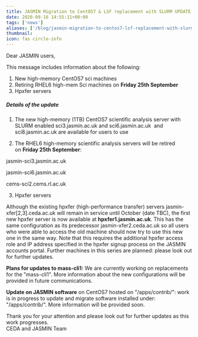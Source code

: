 ```yaml
---
title: JASMIN Migration to CentOS7 & LSF replacement with SLURM UPDATE 11
date: 2020-09-16 14:55:11+00:00
tags: ['news']
aliases: ['/blog/jasmin-migration-to-centos7-lsf-replacement-with-slurm-update-11']
thumbnail: 
icon: fas circle-info
---
```


Dear JASMIN users,


This message includes information about the following:


1. New high-memory CentOS7 sci machines
2. Retiring RHEL6 high-mem Sci machines on **Friday 25th September**
3. Hpxfer servers


##### Details of the update


1. The new high-memory (1TB) CentOS7 scientific analysis server with SLURM enabled sci3.jasmin.ac.uk and sci6.jasmin.ac.uk  and  sci8.jasmin.ac.uk are available for users to use


2. The RHEL6 high-memory scientific analysis servers will be retired on **Friday 25th September**:


jasmin-sci3.jasmin.ac.uk


jasmin-sci6.jasmin.ac.uk


cems-sci2.cems.rl.ac.uk


3. Hpxfer servers


Although the existing hpxfer (high-performance transfer) servers jasmin-xfer[2,3].ceda.ac.uk will remain in service until October (date TBC), the first new hpxfer server is now available at **hpxfer1.jasmin.ac.uk**. This has the same configuration as its predecessor jasmin-xfer2.ceda.ac.uk so all users who were able to access the old machine should now try to use this new one in the same way. Note that this requires the additional hpxfer access role and IP address specified in the hpxfer signup process on the JASMIN accounts portal. Further machines in this series are planned: please look out for further updates.


**Plans for updates to mass-cli1:** We are currently working on replacements for the "mass-cli1". More information about the new configurations will be provided in future communications. 


**Update on JASMIN software** on CentOS7 hosted on "/apps/contrib/": work is in progress to update and migrate software installed under: "/apps/contrib/". More information will be provided soon.


Thank you for your attention and please look out for further updates as this work progresses.   
CEDA and JASMIN Team


 


